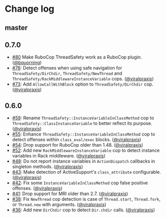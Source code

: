 # Change log

## master

## 0.7.0

- [#80](https://github.com/rubocop/rubocop-thread_safety/pull/80) Make RuboCop ThreadSafety work as a RuboCop plugin. ([@bquorning](https://github.com/bquorning))
- [#76](https://github.com/rubocop/rubocop-thread_safety/pull/76): Detect offenses when using safe navigation for `ThreadSafety/DirChdir`, `ThreadSafety/NewThread` and `ThreadSafety/RackMiddlewareInstanceVariable` cops. ([@viralpraxis](https://github.com/viralpraxis))
- [#73](https://github.com/rubocop/rubocop-thread_safety/pull/73): Add `AllowCallWithBlock` option to `ThreadSafety/DirChdir` cop. ([@viralpraxis](https://github.com/viralpraxis))

## 0.6.0

* [#59](https://github.com/rubocop/rubocop-thread_safety/pull/59): Rename `ThreadSafety::InstanceVariableInClassMethod` cop to `ThreadSafety::ClassInstanceVariable` to better reflect its purpose. ([@viralpraxis](https://github.com/viralpraxis))
* [#55](https://github.com/rubocop/rubocop-thread_safety/pull/55): Enhance `ThreadSafety::InstanceVariableInClassMethod` cop to detect offenses within `class_eval/exec` blocks. ([@viralpraxis](https://github.com/viralpraxis))
* [#54](https://github.com/rubocop/rubocop-thread_safety/pull/54): Drop support for RuboCop older than 1.48. ([@viralpraxis](https://github.com/viralpraxis))
* [#52](https://github.com/rubocop/rubocop-thread_safety/pull/52): Add new `RackMiddlewareInstanceVariable` cop to detect instance variables in Rack middleware. ([@viralpraxis](https://github.com/viralpraxis))
* [#48](https://github.com/rubocop/rubocop-thread_safety/pull/48): Do not report instance variables in `ActionDispatch` callbacks in singleton methods. ([@viralpraxis](https://github.com/viralpraxis))
* [#43](https://github.com/rubocop/rubocop-thread_safety/pull/43): Make detection of ActiveSupport's `class_attribute` configurable. ([@viralpraxis](https://github.com/viralpraxis))
* [#42](https://github.com/rubocop/rubocop-thread_safety/pull/42): Fix some `InstanceVariableInClassMethod` cop false positive offenses. ([@viralpraxis](https://github.com/viralpraxis))
* [#41](https://github.com/rubocop/rubocop-thread_safety/pull/41): Drop support for MRI older than 2.7. ([@viralpraxis](https://github.com/viralpraxis))
* [#38](https://github.com/rubocop/rubocop-thread_safety/pull/38): Fix `NewThread` cop detection is case of `Thread.start`, `Thread.fork`, or `Thread.new` with arguments. ([@viralpraxis](https://github.com/viralpraxis))
* [#36](https://github.com/rubocop/rubocop-thread_safety/pull/36): Add new `DirChdir` cop to detect `Dir.chdir` calls. ([@viralpraxis](https://github.com/viralpraxis))
